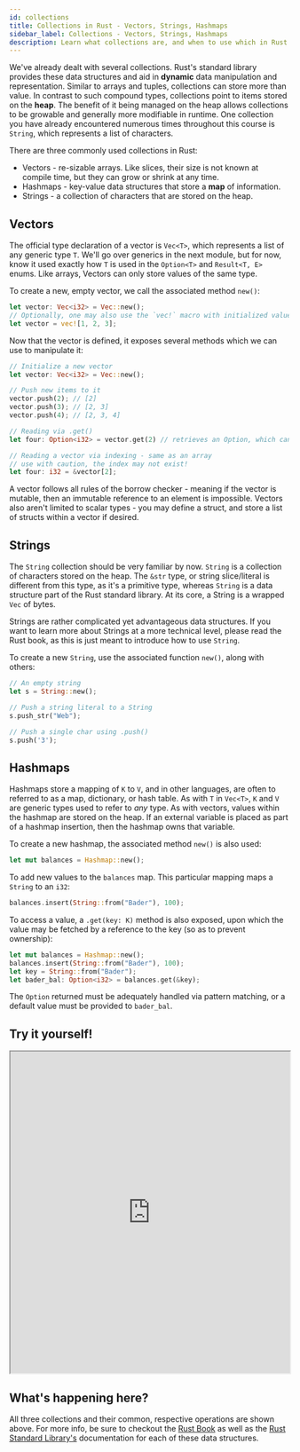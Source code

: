 ```yaml
---
id: collections
title: Collections in Rust - Vectors, Strings, Hashmaps
sidebar_label: Collections - Vectors, Strings, Hashmaps
description: Learn what collections are, and when to use which in Rust.
---
```


We've already dealt with several collections.  Rust's standard library provides these data structures and aid in **dynamic** data manipulation and representation.  Similar to arrays and tuples, collections can store more than value.  In contrast to such compound types, collections point to items stored on the **heap**.    The benefit of it being managed on the heap allows collections to be growable and generally more modifiable in runtime.  One collection you have already encountered numerous times throughout this course is `String`, which represents a list of characters.

There are three commonly used collections in Rust: 

- Vectors -  re-sizable arrays. Like slices, their size is not known at compile time, but they can grow or shrink at any time. 
- Hashmaps - key-value data structures that store a **map** of information.
- Strings - a collection of characters that are stored on the heap.

## Vectors

The official type declaration of a vector is `Vec<T>`, which represents a list of any generic type `T`.  We'll go over generics in the next module, but for now, know it used exactly how `T` is used in the `Option<T>` and `Result<T, E>` enums.  Like arrays, Vectors can only store values of the same type.

To create a new, empty vector, we call the associated method `new()`:

```rust
let vector: Vec<i32> = Vec::new();
// Optionally, one may also use the `vec!` macro with initialized values.  Type is inferred.
let vector = vec![1, 2, 3];
```

Now that the vector is defined, it exposes several methods which we can use to manipulate it:

```rust
// Initialize a new vector
let vector: Vec<i32> = Vec::new();

// Push new items to it
vector.push(2); // [2]
vector.push(3); // [2, 3]
vector.push(4); // [2, 3, 4]

// Reading via .get()
let four: Option<i32> = vector.get(2) // retrieves an Option, which can be pattern matched

// Reading a vector via indexing - same as an array
// use with caution, the index may not exist!
let four: i32 = &vector[2];
```

A vector follows all rules of the borrow checker - meaning if the vector is mutable, then an immutable reference to an element is impossible.  Vectors also aren't limited to scalar types - you may define a struct, and store a list of structs within a vector if desired.

## Strings

The `String` collection should be very familiar by now.  `String` is a collection of characters stored on the heap.  The `&str` type, or string slice/literal is different from this type, as it's a primitive type, whereas `String` is a data structure part of the Rust standard library.  At its core, a String is a wrapped `Vec` of bytes.  

Strings are rather complicated yet advantageous data structures.  If you want to learn more about Strings at a more technical level, please read the Rust book, as this is just meant to introduce how to use `String`.

To create a new `String`, use the associated function `new()`, along with others:

```rust
// An empty string
let s = String::new();

// Push a string literal to a String
s.push_str("Web");

// Push a single char using .push()
s.push('3');
```

## Hashmaps

Hashmaps store a mapping of `K` to `V`, and in other languages, are often to referred to as a map, dictionary, or hash table.  As with `T` in `Vec<T>`, `K` and `V` are generic types used to refer to *any* type.  As with vectors, values within the hashmap are stored on the heap.  If an external variable is placed as part of a hashmap insertion, then the hashmap owns that variable.

To create a new hashmap, the associated method `new()` is also used: 

```rust
let mut balances = Hashmap::new();
```

To add new values to the `balances` map.  This particular mapping maps a `String` to an `i32`:

```rust
balances.insert(String::from("Bader"), 100);
```

To access a value, a `.get(key: K)` method is also exposed, upon which the value may be fetched by a reference to the key (so as to prevent ownership):
```rust
let mut balances = Hashmap::new();
balances.insert(String::from("Bader"), 100);
let key = String::from("Bader");
let bader_bal: Option<i32> = balances.get(&key);
```

The `Option` returned must be adequately handled via pattern matching, or a default value must be provided to `bader_bal`.  

## Try it yourself!

<iframe width="100%" height="580" src="https://play.rust-lang.org/?version=stable&mode=debug&edition=2021&code=use+std%3A%3Acollections%3A%3AHashMap%3B%0A%0A%0Afn+main%28%29+%7B%0A%2F%2F+VECTORS%21%0A++++%2F%2F+Declare+a+new.+empty+vector%0A++++let+mut+vector%3A+Vec%3Ci32%3E+%3D+Vec%3A%3Anew%28%29%3B%0A++%0A++++%2F%2F+Add+new+elements+to+the+vector%0A++++vector.push%282%29%3B+%2F%2F+%5B2%5D%0A++++vector.push%283%29%3B+%2F%2F+%5B2%2C+3%5D%0A++++vector.push%284%29%3B+%2F%2F+%5B2%2C+3%2C+4%5D%0A++++%0A++++%2F%2F+Reading+via+.get%28%29%0A++++let+four%3A+Option%3C%26i32%3E+%3D+vector.get%282%29%3B+%2F%2F+retrieves+an+Option%2C+which+can+be+pattern+matched%0A++++%0A++++%2F%2F+Reading+a+vector+via+indexing+-+same+as+an+array%0A++++%2F%2F+use+with+caution%2C+the+index+may+not+exist%21%0A++++let+four%3A+%26i32+%3D+%26vector%5B2%5D%3B%0A++++%0A%0A%2F%2F+STRINGS%21%0A++++%2F%2F+An+empty+string%0A++++let+mut+s+%3D+String%3A%3Anew%28%29%3B%0A++++%2F%2F+Push+a+string+literal+to+a+String%0A++++s.push_str%28%22Web%22%29%3B%0A++++%2F%2F+Push+a+single+char+using+.push%28%29%0A++++s.push%28%273%27%29%3B%0A%0A%2F%2F+HASHMAPS%21%0A++++%2F%2F+An+empty+hashmap%0A++++let+mut+balances+%3D+HashMap%3A%3Anew%28%29%3B%0A++++%2F%2F+Insert+a+key%2C+value+type+of+String+-%3E+i32+%28a+name+to+balance%29%0A++++balances.insert%28String%3A%3Afrom%28%22Bader%22%29%2C+100%29%3B%0A++++%2F%2F+Create+a+key%2C+aka+a+String%0A++++let+key+%3D+String%3A%3Afrom%28%22Bader%22%29%3B%0A++++let+bader_bal%3A+Option%3C%26i32%3E+%3D+balances.get%28%26key%29%3B%0A%0A%7D%0A"></iframe>

## What's happening here?

All three collections and their common, respective operations are shown above.  For more info, be sure to checkout the [Rust Book](https://doc.rust-lang.org/book/ch08-00-common-collections.html) as well as the [Rust Standard Library's](https://doc.rust-lang.org/std/index.html) documentation for each of these data structures.